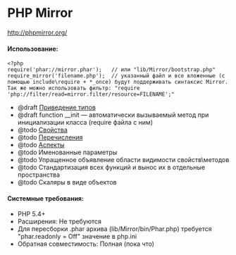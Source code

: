 PHP Mirror
==========
http://phpmirror.org/

#### Использование:

    <?php
    require('phar://mirror.phar');   // или "lib/Mirror/bootstrap.php"
    require_mirror('filename.php');  // указанный файл и все вложенные (с помощью include\require + *_once) будут поддерживать синтаксис Mirror. Так же можно использовать фильтр: "require 'php://filter/read=mirror.filter/resource=FILENAME';"


* @draft [Приведение типов](https://github.com/SerafimArts/Mirror/wiki/Type-Casting)
* @draft function __init — автоматически вызываемый метод при инициализации класса (require файла с ним)
* @todo [Свойства](https://github.com/SerafimArts/Mirror/wiki/Properties)
* @todo [Перечисления](https://github.com/SerafimArts/Mirror/wiki/Enum)
* @todo [Аспекты](https://github.com/SerafimArts/Mirror/wiki/Aspects)
* @todo Именованные параметры
* @todo Упращенное объявление области видимости свойств\методов
* @todo Стандартизация всех функций и вынос их в отдельные пространства
* @todo Скаляры в виде объектов


#### Системные требования:

* PHP 5.4+
* Расширения: Не требуются
* Для пересборки .phar архива (lib/Mirror/bin/Phar.php) требуется "phar.readonly = Off" значение в php.ini
* Обратная совместимость: Полная (пока что)
